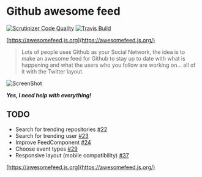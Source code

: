 # Github awesome feed

[![Scrutinizer Code Quality](https://scrutinizer-ci.com/g/arojunior/awesome-feed/badges/quality-score.png?b=master)](https://scrutinizer-ci.com/g/arojunior/awesome-feed/?branch=master) [![Travis Build](https://travis-ci.org/arojunior/awesome-feed.svg?branch=master)](https://travis-ci.org/arojunior/awesome-feed)

[https://awesomefeed.js.org](https://awesomefeed.js.org/)

> Lots of people uses Github as your Social Network, the idea is to make an awesome feed for Github to stay up to date with what is happening and what the users who you follow are working on... all of it with the Twitter layout.

![ScreenShot](https://image.ibb.co/kRM2uS/awesome_feed.gif)

**_Yes, I need help with everything!_**

## TODO

* Search for trending repositories [#22](https://github.com/arojunior/awesome-feed/issues/22)
* Search for trending user [#23](https://github.com/arojunior/awesome-feed/issues/23)
* Improve FeedComponent [#24](https://github.com/arojunior/awesome-feed/issues/24)
* Choose event types [#29](https://github.com/arojunior/awesome-feed/issues/29)
* Responsive layout (mobile compatibility) [#37](https://github.com/arojunior/awesome-feed/issues/37)

[https://awesomefeed.js.org](https://awesomefeed.js.org/)
